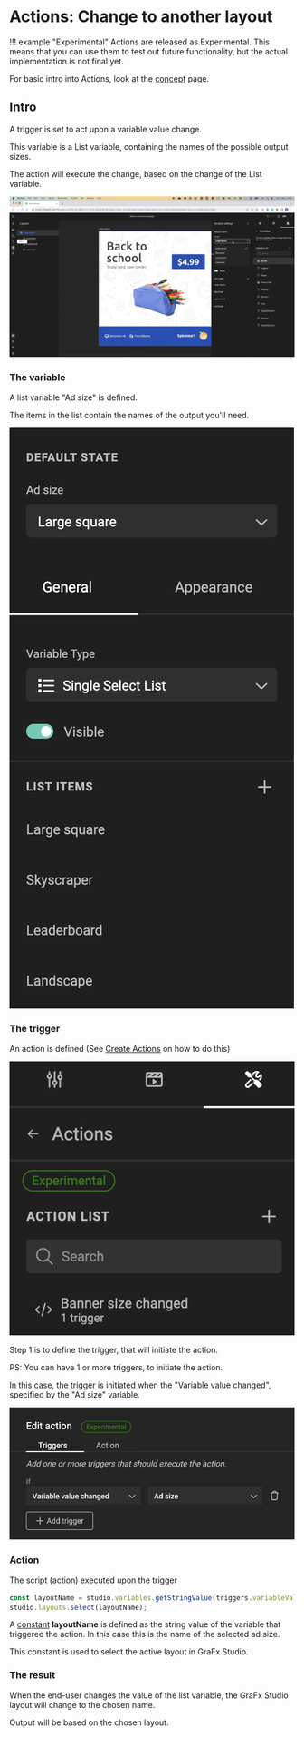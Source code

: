 # Actions: Change to another layout

!!! example "Experimental"
    Actions are released as Experimental.
    This means that you can use them to test out future functionality, but the actual implementation is not final yet.

For basic intro into Actions, look at the [concept](/GraFx-Studio/concepts/actions/) page.

## Intro

A trigger is set to act upon a variable value change.

This variable is a List variable, containing the names of the possible output sizes.

The action will execute the change, based on the change of the List variable.

![Movie](changelayout.gif)

### The variable

A list variable "Ad size" is defined.

The items in the list contain the names of the output you'll need.

![screenshot](listvariable.png)

### The trigger

An action is defined (See [Create Actions](/GraFx-Studio/guides/actions/create/) on how to do this)

![screenshot](action-definition.png)

Step 1 is to define the trigger, that will initiate the action.

PS: You can have 1 or more triggers, to initiate the action.

In this case, the trigger is initiated when the "Variable value changed", specified by the "Ad size" variable.

![screenshot](trigger.png)

### Action

The script (action) executed upon the trigger

``` js
const layoutName = studio.variables.getStringValue(triggers.variableValueChanged);
studio.layouts.select(layoutName);
```

A [constant](https://www.w3schools.com/js/js_const.asp) **layoutName** is defined as the string value of the variable that triggered the action. In this case this is the name of the selected ad size.

This constant is used to select the active layout in GraFx Studio.

### The result

When the end-user changes the value of the list variable, the GraFx Studio layout will change to the chosen name.

Output will be based on the chosen layout.